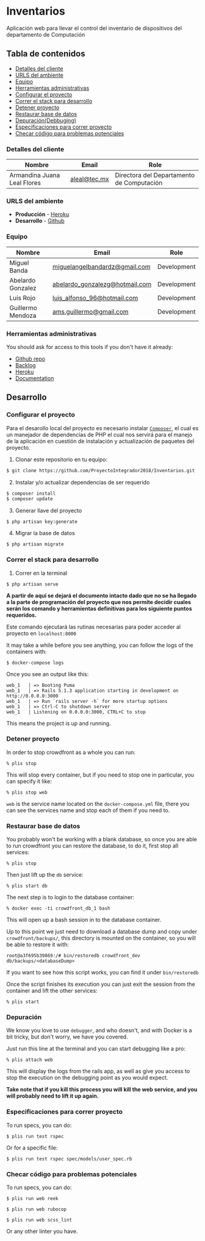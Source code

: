 # Inventarios

Aplicación web para llevar el control del inventario de dispositivos del departamento de Computación

## Tabla de contenidos

* [Detalles del cliente](#detalles-del-cliente)
* [URLS del ambiente](#urls-del-ambiente)
* [Equipo](#equipo)
* [Herramientas administrativas](#herramientas-administrativas)
* [Configurar el proyecto](#configurar-el-proyecto)
* [Correr el stack para desarrollo](#correr-el-stack-para-desarrollo)
* [Detener proyecto](#detener-proyecto)
* [Restaurar base de datos](#restaurar-base-de-datos)
* [Depuración(Debbuging)](#depuración)
* [Especificaciones para correr proyecto](#especificaciones-para-correr-proyecto)
* [Checar código para problemas potenciales](#checar-código-para-problemas-potenciales)


### Detalles del cliente

| Nombre                      | Email             | Role                                      |
| --------------------------- | ----------------- | ----------------------------------------- |
| Armandina Juana Leal Flores | aleal@tec.mx      | Directora del Departamento de Computación |


### URLS del ambiente

* **Producción** - [Heroku](http://inventariosdecomputacion.herokuapp.com/)
* **Desarrollo** - [Github](https://github.com/ProyectoIntegrador2018/Inventarios)

### Equipo

| Nombre            | Email                          | Role        |
| ----------------- | ------------------------------ | ----------- |
| Miguel Banda      | miguelangelbandardz@gmail.com  | Development |
| Abelardo Gonzalez | abelardo_gonzalezg@hotmail.com | Development |
| Luis Rojo         | luis_alfonso_96@hotmail.com    | Development |
| Guillermo Mendoza | ams.guillermo@gmail.com        | Development |

### Herramientas administrativas

You should ask for access to this tools if you don't have it already:

* [Github repo](https://github.com/ProyectoIntegrador2018/Inventarios)
* [Backlog](linktobacklog)
* [Heroku](https://crowdfront-staging.herokuapp.com/)
* [Documentation](linktodocumentation)

## Desarrollo

### Configurar el proyecto

Para el desarollo local del proyecto es necesario instalar [`Composer`](https://getcomposer.org/), el cual es un manejador de dependencias de PHP el cual nos servirá para el manejo de la aplicación en cuestión de instalación y actualización de paquetes del proyecto.

1. Clonar este repositorio en tu equipo:

```bash
$ git clone https://github.com/ProyectoIntegrador2018/Inventarios.git
```

2. Instalar y/o actualizar dependencias de ser requerido

```bash
$ composer install
$ composer update
```

3. Generar llave del proyecto

```
$ php artisan key:generate
```

4. Migrar la base de datos

```
$ php artisan migrate
```

### Correr el stack para desarrollo

1. Correr en la terminal

```
$ php artisan serve
```

**A partir de aquí se dejará el documento intacto dado que no se ha llegado a la parte de programación del proyecto que nos permite decidir cuales serán los comando y herramientas definitivas para los siguiente puntos requeridos.**

Este comando ejecutará las rutinas necesarias para poder acceder al proyecto en `localhost:8000`


It may take a while before you see anything, you can follow the logs of the containers with:

```
$ docker-compose logs
```

Once you see an output like this:

```
web_1   | => Booting Puma
web_1   | => Rails 5.1.3 application starting in development on http://0.0.0.0:3000
web_1   | => Run `rails server -h` for more startup options
web_1   | => Ctrl-C to shutdown server
web_1   | Listening on 0.0.0.0:3000, CTRL+C to stop
```

This means the project is up and running.

### Detener proyecto

In order to stop crowdfront as a whole you can run:

```
% plis stop
```

This will stop every container, but if you need to stop one in particular, you can specify it like:

```
% plis stop web
```

`web` is the service name located on the `docker-compose.yml` file, there you can see the services name and stop each of them if you need to.

### Restaurar base de datos

You probably won't be working with a blank database, so once you are able to run crowdfront you can restore the database, to do it, first stop all services:

```
% plis stop
```

Then just lift up the `db` service:

```
% plis start db
```

The next step is to login to the database container:

```
% docker exec -ti crowdfront_db_1 bash
```

This will open up a bash session in to the database container.

Up to this point we just need to download a database dump and copy under `crowdfront/backups/`, this directory is mounted on the container, so you will be able to restore it with:

```
root@a3f695b39869:/# bin/restoredb crowdfront_dev db/backups/<databaseDump>
```

If you want to see how this script works, you can find it under `bin/restoredb`

Once the script finishes its execution you can just exit the session from the container and lift the other services:

```
% plis start
```

### Depuración

We know you love to use `debugger`, and who doesn't, and with Docker is a bit tricky, but don't worry, we have you covered.

Just run this line at the terminal and you can start debugging like a pro:

```
% plis attach web
```

This will display the logs from the rails app, as well as give you access to stop the execution on the debugging point as you would expect.

**Take note that if you kill this process you will kill the web service, and you will probably need to lift it up again.**

### Especificaciones para correr proyecto

To run specs, you can do:

```
$ plis run test rspec
```

Or for a specific file:

```
$ plis run test rspec spec/models/user_spec.rb
```

### Checar código para problemas potenciales

To run specs, you can do:

```
$ plis run web reek
```

```
$ plis run web rubocop
```

```
$ plis run web scss_lint
```

Or any other linter you have.

